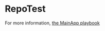 # RepoTest

For more information, <a href="[https://www.example.com](https://www.mercadopago.com.br/developers/es/docs/main-apps/landing)https://www.mercadopago.com.br/developers/es/docs/main-apps/landing" target="_blank" rel="noreferrer noopener">the MainApp playbook</a>

